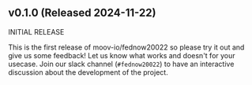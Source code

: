 ## v0.1.0 (Released 2024-11-22)

INITIAL RELEASE

This is the first release of moov-io/fednow20022 so please try it out and give us some feedback! Let us know what works and doesn't for your usecase.
Join our slack channel (`#fednow20022`) to have an interactive discussion about the development of the project.
